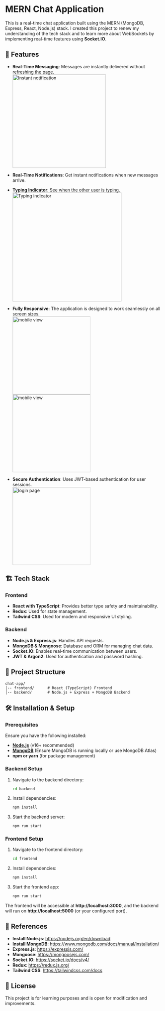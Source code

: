 # MERN Chat Application

This is a real-time chat application built using the MERN (MongoDB, Express, React, Node.js) stack. I created this project to renew my understanding of the tech stack and to learn more about WebSockets by implementing real-time features using **Socket.IO**.

## 🚀 Features
- **Real-Time Messaging**: Messages are instantly delivered without refreshing the page.
  <br>
  <img width="300" alt="Instant notification" src="https://github.com/user-attachments/assets/826a4b29-5920-4c42-9d0c-ff7a44d3b199" />
  
- **Real-Time Notifications**: Get instant notifications when new messages arrive.
  
- **Typing Indicator**: See when the other user is typing.
  <br>
  <img width="350" alt="Typing indicator" src="https://github.com/user-attachments/assets/6cf312a8-c922-4c03-9d32-df297973760f" />

  
- **Fully Responsive**: The application is designed to work seamlessly on all screen sizes.
  <br>
  <img width="250" alt="mobile view" src="https://github.com/user-attachments/assets/fbeeb910-6f01-419d-be0b-04ed6dbd4cde" />
  <img width="250" alt="mobile view" src="https://github.com/user-attachments/assets/9b54d238-d1f7-490b-83d4-366ed953b9bf" />
  
- **Secure Authentication**: Uses JWT-based authentication for user sessions.
  <br>
  <img width="250" src="https://github.com/user-attachments/assets/5c92621f-d7cd-4c36-9944-46ebd894bb66" alt="login page">

## 🏗️ Tech Stack
### **Frontend**
- **React with TypeScript**: Provides better type safety and maintainability.
- **Redux**: Used for state management.
- **Tailwind CSS**: Used for modern and responsive UI styling.

### **Backend**
- **Node.js & Express.js**: Handles API requests.
- **MongoDB & Mongoose**: Database and ORM for managing chat data.
- **Socket.IO**: Enables real-time communication between users.
- **JWT & Argon2**: Used for authentication and password hashing.

## 📂 Project Structure
```
chat-app/
│-- frontend/      # React (TypeScript) Frontend
│-- backend/       # Node.js + Express + MongoDB Backend
```

## 🛠️ Installation & Setup
### **Prerequisites**
Ensure you have the following installed:
- **[Node.js](https://nodejs.org/)** (v16+ recommended)
- **[MongoDB](https://www.mongodb.com/docs/manual/installation/)** (Ensure MongoDB is running locally or use MongoDB Atlas)
- **npm or yarn** (for package management)

### **Backend Setup**
1. Navigate to the backend directory:
   ```sh
   cd backend
   ```
2. Install dependencies:
   ```sh
   npm install
   ```
3. Start the backend server:
   ```sh
   npm run start
   ```

### **Frontend Setup**
1. Navigate to the frontend directory:
   ```sh
   cd frontend
   ```
2. Install dependencies:
   ```sh
   npm install
   ```
3. Start the frontend app:
   ```sh
   npm run start
   ```

The frontend will be accessible at **http://localhost:3000**, and the backend will run on **http://localhost:5000** (or your configured port).


## 🔗 References
- **Install Node.js**: https://nodejs.org/en/download
- **Install MongoDB**: https://www.mongodb.com/docs/manual/installation/
- **Express.js**: https://expressjs.com/
- **Mongoose**: https://mongoosejs.com/
- **Socket.IO**: https://socket.io/docs/v4/
- **Redux**: https://redux.js.org/
- **Tailwind CSS**: https://tailwindcss.com/docs

## 📜 License
This project is for learning purposes and is open for modification and improvements.

